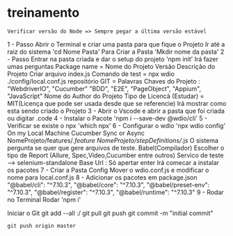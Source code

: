 # treinamento
    Verificar versão do Node => Sempre pegar a última versão estável
1 - Passo 
        Abrir o Terminal e criar uma pasta para que fique o Projeto
            Ir até a raiz do sistema
                'cd Nome Pasta'
            Para Criar a Pasta
                'Mkdir nome da pasta'
2 - Passo
        Entrar na pasta criada e dar o setup do projeto
            'npm init'
            Irá fazer umas perguntas
                Package name = Nome do Projeto
                Versão 
                Descrição do Projeto
                Criar arquivo index.js
                Comando de test = npx wdio ./config/local.conf.js
                repositório GIT = 
                Palavras Chaves do Projeto :   "WebdriverIO", "Cucumber" "BDD", "E2E", "PageObject", "Appium", "JavaScript"
                Nome do Author do Projeto
                Tipo de Licencà (Estudar) = MIT(Licença que pode ser usada desde que se referencie)
                Irá mostrar como esta sendo criado o Projeto 
3 - Abrir o Vscode e abrir a pasta que foi criada ou digitar .code 
4 - Instalar o Pacote
        'npm i --save-dev @wdio/cli'
5 - Verificar se existe o npx
        'which npx'
6 - Configurar o wdio
        'npx wdio config'
            On my Local Machine
            Cucumber
            Sync or Async
            NomeProjeto/features/*.feature
            NomeProjeto/stepDefinitions/*.js
            O sistema pergunta se quer que gere arquivos de teste.
            Babel(Compilador)
            Escolher o tipo de Report (Allure, Spec,Video,Cucumber entre outros)
            Servico de teste --> selenium-standalone
            Base Url : Só apertar enter
            Irá comecar a instalar os pacotes
7 - Criar a Pasta Config
    Mover o wdio.conf.js e modificar o nome para local.conf.js
8 - Adicionar os pacotes em package.json
        "@babel/cli": "^7.10.3",
        "@babel/core": "^7.10.3",
        "@babel/preset-env": "^7.10.3",
        "@babel/register": "^7.10.3",
        "@babel/runtime": "^7.10.3"
9 - Rodar no Terminal
        Rodar 'npm i'

Iniciar o Git
    git add --all :/
    git pull
    git push
    git commit -m "initial commit"

    git push origin master
